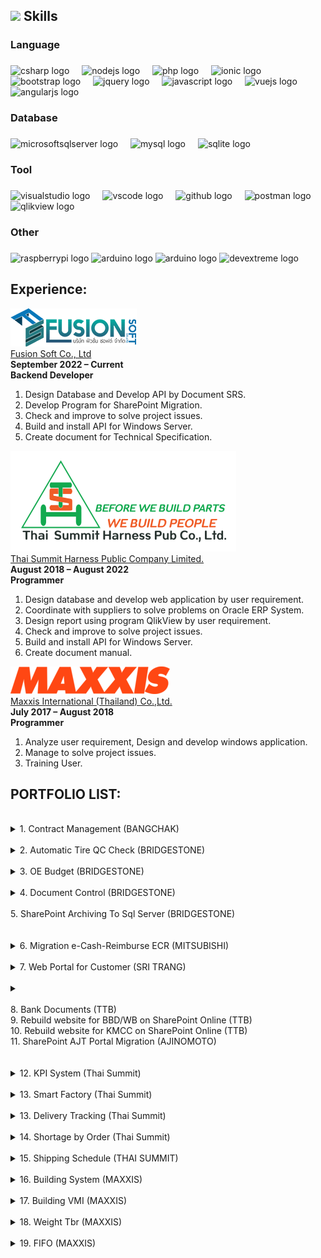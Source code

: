 <!-- <div align="center">
  <img height="150" src="img/profile.jpg"  />
</div> -->

###

<!-- <h1 align="center">hey there 👋</h1>

###

<h3 align="left">👩‍💻  About Me</h3>

###

<p align="left">I'm ... from ....<br><br>- 🔭 I’m working as ...<br>- 📚 I'm currently learning ...<br>- ⚡ In my free time I ...</p>

### -->



## <img src="https://media2.giphy.com/media/QssGEmpkyEOhBCb7e1/giphy.gif?cid=ecf05e47a0n3gi1bfqntqmob8g9aid1oyj2wr3ds3mg700bl&rid=giphy.gif" width ="25"><b> Skills</b>
<!-- <img src="https://user-images.githubusercontent.com/73097560/115834477-dbab4500-a447-11eb-908a-139a6edaec5c.gif">
<br/> -->

<h3 align="left">Language</h3>

###

<div align="left">
  <img src="https://skillicons.dev/icons?i=cs" height="40" alt="csharp logo"  />
  <img width="12" />
  <img src="https://img.shields.io/badge/Node.js-339933?logo=nodedotjs&logoColor=white&style=for-the-badge" height="40" alt="nodejs logo"  />
  <img width="12" />
  <img src="https://cdn.jsdelivr.net/gh/devicons/devicon/icons/php/php-original.svg" height="40" alt="php logo"  />
  <img width="12" />
  <img src="https://img.shields.io/badge/Ionic-3880FF?logo=ionic&logoColor=white&style=for-the-badge" height="40" alt="ionic logo"  />
  <img width="12" />
  <img src="https://img.shields.io/badge/Bootstrap-7952B3?logo=bootstrap&logoColor=white&style=for-the-badge" height="40" alt="bootstrap logo"  />
  <img width="12" />
  <img src="https://img.shields.io/badge/jQuery-0769AD?logo=jquery&logoColor=white&style=for-the-badge" height="40" alt="jquery logo"  />
  <img width="12" />
  <img src="https://img.shields.io/badge/JavaScript-F7DF1E?logo=javascript&logoColor=black&style=for-the-badge" height="40" alt="javascript logo"  />
  <img width="12" />
  <img src="https://img.shields.io/badge/Vue.js-4FC08D?logo=vuedotjs&logoColor=black&style=for-the-badge" height="40" alt="vuejs logo"  />
  <img width="12" />
  <img src="https://img.shields.io/badge/Angular-DD0031?logo=angular&logoColor=white&style=for-the-badge" height="40" alt="angularjs logo"  />
</div>

###

<h3 align="left">Database</h3>

###

<div align="left">
  <img src="https://img.shields.io/badge/Microsoft SQL Server-CC2927?logo=microsoftsqlserver&logoColor=white&style=for-the-badge" height="40" alt="microsoftsqlserver logo"  />
  <img width="12" />
  <img src="https://img.shields.io/badge/MySQL-4479A1?logo=mysql&logoColor=white&style=for-the-badge" height="40" alt="mysql logo"  />
  <img width="12" />
  <img src="https://img.shields.io/badge/SQLite-003B57?logo=sqlite&logoColor=white&style=for-the-badge" height="40" alt="sqlite logo"  />
</div>

###

<h3 align="left">Tool</h3>

###

<div align="left">
  <img src="https://img.shields.io/badge/Visual Studio-5C2D91?logo=visualstudio&logoColor=white&style=for-the-badge" height="40" alt="visualstudio logo"  />
  <img width="12" />
  <img src="https://img.shields.io/badge/Visual Studio Code-007ACC?logo=visualstudiocode&logoColor=white&style=for-the-badge" height="40" alt="vscode logo"  />
  <img width="12" />
  <img src="https://img.shields.io/badge/GitHub-181717?logo=github&logoColor=white&style=for-the-badge" height="40" alt="github logo"  />
  <img width="12" />
  <img src="https://img.shields.io/badge/Postman-FF6C37?logo=postman&logoColor=black&style=for-the-badge" height="40" alt="postman logo"  />
  <img width="12" />
  <img src="https://encrypted-tbn0.gstatic.com/images?q=tbn:ANd9GcSA0z68y99HfM6xgHj-GJYEBy-OzYF2SAhSibIfYG75bgXHyvTAupfWiMX3ZxUHfXWvsQ&usqp=CAU" height="40" alt="qlikview logo"  />
</div>

###

<h3 align="left">Other</h3>

###

<div align="left">
  <img src="https://img.shields.io/badge/Raspberry Pi-A22846?logo=raspberrypi&logoColor=white&style=for-the-badge" height="40" alt="raspberrypi logo"  />
  <img src="https://img.shields.io/badge/Arduino-00979D?logo=arduino&logoColor=white&style=for-the-badge" height="40" alt="arduino logo"  />
  <img src="https://encrypted-tbn0.gstatic.com/images?q=tbn:ANd9GcSc3D5Z63nmcUgC2xfIhaCENsVYM3kJp8CxkkL24qeDXGgAK36dv3gdrNVLJ6s3xG28hA&usqp=CAU" height="40" alt="arduino logo"  />
  <img src="https://www.tangunsoft.com/storage/admin/editing/1589502536image.png" height="40" alt="devextreme logo"  />
  
</div>

###

## Experience:

![Fusion Soft Co., Ltd](img/logo-fusion.png)
<br/>
[Fusion Soft Co., Ltd](https://www.fusionsoft.co.th/) 
<br/>
**September 2022 – Current** 
<br/>
**Backend Developer** 
<br/>
1.	Design Database and Develop API by Document SRS.
2.	Develop Program for SharePoint Migration.
3.	Check and improve to solve project issues.
4.	Build and install API for Windows Server.
5.	Create document for Technical Specification.

![Thai Summit Harness Public Company Limited.](img/logo-tsh.png)
<br/>
[Thai Summit Harness Public Company Limited.](https://www.tshpcl.com/) 
<br/>
**August 2018 – August 2022** 
<br/>
**Programmer** 
<br/>
1.	Design database and develop web application by user requirement.
2.	Coordinate with suppliers to solve problems on Oracle ERP System.
3.	Design report using program QlikView by user requirement. 
4.	Check and improve to solve project issues.
5.	Build and install API for Windows Server.
6.	Create document manual.

![Maxxis International (Thailand) Co.,Ltd.](img/logo-maxxis.png)
<br/>
[Maxxis International (Thailand) Co.,Ltd.](https://www.maxxis.co.th/MIT/index.asp) 
<br/>
**July 2017 – August 2018** 
<br/>
**Programmer** 
<br/>
1.	Analyze user requirement, Design and develop windows application.
2.	Manage to solve project issues.
3.	Training User.

###

## PORTFOLIO LIST:
<!-- <br/>
**BANGCHAK**  -->
<br/>
<details>
  <summary>1. Contract Management (BANGCHAK)</summary>
    <div>
      <samp>
        <img src="img/pot-bcp-1_1.png">
      </samp>
    </div>
</details>

<!-- <br/>
**BRIDGESTONE**  -->
<br/>
<!-- 2. Automatic Tire QC Check (BRIDGESTONE)
<img src="img/pot-bst-1_1.png">  -->
<details>
  <summary>2. Automatic Tire QC Check (BRIDGESTONE)</summary>
    <div>
      <samp>
        <img src="img/pot-bst-1_1.png">
      </samp>
    </div>
</details>

<br/>
<!-- 3. OE Budget (BRIDGESTONE)
<img src="img/pot-bst-1_2.png"> -->
<details>
  <summary>3. OE Budget (BRIDGESTONE)</summary>
    <div>
      <samp>
        <img src="img/pot-bst-1_2.png">
      </samp>
    </div>
</details>

<br/>
<!-- 4. Document Control (BRIDGESTONE)
<img src="img/pot-bst-1_3.png"> -->
<details>
  <summary>4. Document Control (BRIDGESTONE)</summary>
    <div>
      <samp>
        <img src="img/pot-bst-1_3.png">
      </samp>
    </div>
</details>

<br/>
5. SharePoint Archiving To Sql Server (BRIDGESTONE)
<br/>
<br/>
<!-- <img src="img/pot-bst-1_4.png">  -->
<!-- <details>
  <summary>5. SharePoint Archiving To Sql Server (BRIDGESTONE)</summary>
    <div>
      <samp>
        <img src="img/pot-bst-1_2.png">
      </samp>
    </div>
</details> -->

<!-- <br/>
**MITSUBISHI**  -->
<br/>
<!-- 6. Migration e-Cash-Reimburse ECR (MITSUBISHI) -->
<!-- <img src="img/pot-mmth-1_1.png"> -->
<details>
  <summary>6. Migration e-Cash-Reimburse ECR (MITSUBISHI)</summary>
    <div>
      <samp>
        <img src="img/pot-mmth-1_1.png">
      </samp>
    </div>
</details>

<!-- <br/>
**SRI TRANG**  -->
<br/>
<!-- 7. Web Portal for Customer (SRI TRANG)
<img src="img/pot-sta-1_1.jpg"> -->
<details>
  <summary>7. Web Portal for Customer (SRI TRANG)</summary>
    <div>
      <samp>
        <img src="img/pot-sta-1_1.jpg">
      </samp>
    </div>
</details>

<!-- <br/>
**TTB(Migration Data)**  -->
<br/>
<details>
  <summary></summary>
    <div>
      <samp>
        <img src="img/pot-mi-1_1.jpg">
      </samp>
    </div>
</details>
<br/>
8. Bank Documents (TTB)
<br/>
9. Rebuild website for BBD/WB on SharePoint Online (TTB)
<br/>
10. Rebuild website for KMCC on SharePoint Online (TTB)

<!-- <br/>
**AJINOMOTO(Migration Data)**  -->
<br/>
11. SharePoint AJT Portal Migration (AJINOMOTO)

<br/>
<br/>
<br/>
<details>
  <summary>12. KPI System (Thai Summit)</summary>
    <div>
      <samp>
        <img src="img/pot-tsh-1_1.png">
      </samp>
    </div>
</details>

<br/>
<details>
  <summary>13. Smart Factory (Thai Summit)</summary>
    <div>
      <samp>
        <img src="img/pot-tsh-1_2.png">
      </samp>
    </div>
</details>

<br/>
<details>
  <summary>13. Delivery Tracking (Thai Summit)</summary>
    <div>
      <samp>
        <img src="img/pot-tsh-1_3.png">
      </samp>
    </div>
</details>

<br/>
<details>
  <summary>14. Shortage by Order (Thai Summit)</summary>
    <div>
      <samp>
        <img src="img/pot-tsh-1_4.png">
      </samp>
    </div>
</details>

<br/>
<details>
  <summary>15. Shipping Schedule (THAI SUMMIT)</summary>
    <div>
      <samp>
        <img src="img/pot-tsh-1_5.png">
      </samp>
    </div>
</details>

<br/>
<details>
  <summary>16. Building System (MAXXIS)</summary>
    <div>
      <samp>
        <img src="img/pot-max-1_1.png">
      </samp>
    </div>
</details>

<br/>
<details>
  <summary>17. Building VMI (MAXXIS)</summary>
    <div>
      <samp>
        <img src="img/pot-max-1_2.png">
      </samp>
    </div>
</details>

<br/>
<details>
  <summary>18. Weight Tbr (MAXXIS)</summary>
    <div>
      <samp>
        <img src="img/pot-max-1_3.png">
      </samp>
    </div>
</details>

<br/>
<details>
  <summary>19. FIFO (MAXXIS)</summary>
    <div>
      <samp>
        <img src="img/pot-max-1_4.png">
      </samp>
    </div>
</details>